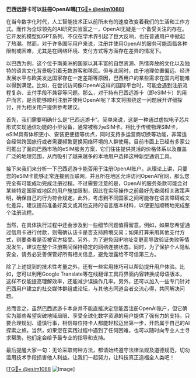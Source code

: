**巴西远游卡可以註冊OpenAI嗎[[TG💪+ @esim1088](https://t.me/s/esim1088)]**

在当今数字化时代，人工智能技术正以前所未有的速度改变着我们的生活和工作方式。而作为全球领先的AI研究实验室之一，OpenAI无疑是一个备受关注的存在。它开发的模型如GPT系列，不仅在学术界引起了巨大反响，也在普通用户中掀起了热潮。然而，对于许多国际用户来说，注册并使用OpenAI的服务可能面临各种限制或困难，尤其是在网络环境、支付方式等方面存在差异的情况下。

以巴西为例，这个位于南美洲的国家以其丰富的自然资源、热情奔放的文化以及独特的语言文化背景吸引着无数游客和移民。但与此同时，由于地理位置偏远、经济发展水平与欧美发达国家存在一定差距等原因，巴西用户的某些需求在国内可能难以得到满足。比如，在尝试访问像OpenAI这样的国际平台时，可能会遇到注册流程复杂、支付手段不兼容等问题。那么，对于持有巴西远游卡（即eSIM卡）的用户而言，是否能够顺利注册并使用OpenAI呢？本文将围绕这一问题展开详细探讨，并为相关用户提供参考建议。

首先，我们需要明确什么是“巴西远游卡”。简单来说，这是一种通过虚拟电子芯片形式实现通信功能的小型设备，通常被称为eSIM卡。相比于传统物理SIM卡，eSIM具有体积更小、安装更便捷等优点，同时支持多运营商切换等功能，非常适合经常跨国旅行或者需要频繁更换网络环境的人群使用。目前市面上已经有多家公司推出了面向巴西市场的eSIM服务方案，它们往往提供灵活的价格体系以及覆盖广泛的地理范围，从而吸引了越来越多的本地用户选择这种新型通讯工具。

接下来我们来分析一下巴西远游卡能否用于注册OpenAI账户。从理论上讲，只要您的eSIM卡能够正常连接到互联网，并且所在地区允许访问OpenAI官网，那么您完全有可能成功完成注册过程。不过需要注意的是，OpenAI的服务条款可能会对某些特定国家或地区的用户施加限制，因此在实际操作之前最好先查阅相关政策声明，确保自己的行为符合规定。此外，考虑到不同国家之间可能存在语言障碍或文化差异，建议提前准备好英文或其他支持的语言版本材料，以便更加顺畅地完成整个注册流程。

当然，在具体执行过程中还会涉及到一些细节问题值得留意。例如，如果您希望通过信用卡进行付款，则需确认该卡是否支持跨境交易；如果打算采用其他支付方式，则要查看是否被官方接受。另外，为了避免因IP地址变更而导致验证失败等情况发生，建议在整个注册期间保持稳定的网络连接状态。同时，为了保护个人隐私安全，请务必妥善保管好所有相关信息，避免泄露给不可信第三方。

除了上述提到的技术性考量之外，还有一些实用技巧可以帮助提升用户体验。比如，您可以利用Google Translate等在线翻译工具将界面内容转换成母语版本，这样不仅能提高理解效率，还能减少误操作几率。另外，还可以加入一些专门针对巴西用户建立的社交媒体群组或论坛，与其他志同道合者交流心得，共同解决问题。

总而言之，虽然巴西远游卡本身并不能直接决定您能否注册OpenAI账户，但它确实为那些希望突破地域局限、享受全球化数字资源的用户提供了强有力的支持。只要合理规划、谨慎行事，相信每位持卡人都能轻松迈出第一步，开启属于自己的AI探索之旅。当然，如果您在实践过程中遇到了任何困难，也可以随时向专业人士寻求帮助，他们定会给予最专业的指导和支持。

最后提醒大家一句：无论采取何种方法，都请始终遵守法律法规及道德规范，切勿滥用技术手段损害他人利益。让我们一起努力，让科技真正造福全人类吧！

[[TG💪+ @esim1088](https://t.me/s/esim1088) ![Image](https://i.postimg.cc/4NQfJmqS/Snipaste-2025-05-13-00-14-12.png)]